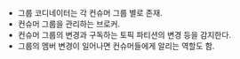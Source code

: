 
- 그룹 코디네이터는 각 컨슈머 그룹 별로 존재.
- 컨슈머 그룹을 관리하는 브로커.
- 컨슈머 그룹의 변경과 구독하는 토픽 파티션의 변경 등을 감지한다.
- 그룹의 멤버 변경이 일어나면 컨슈머들에게 알리는 역할도 함.